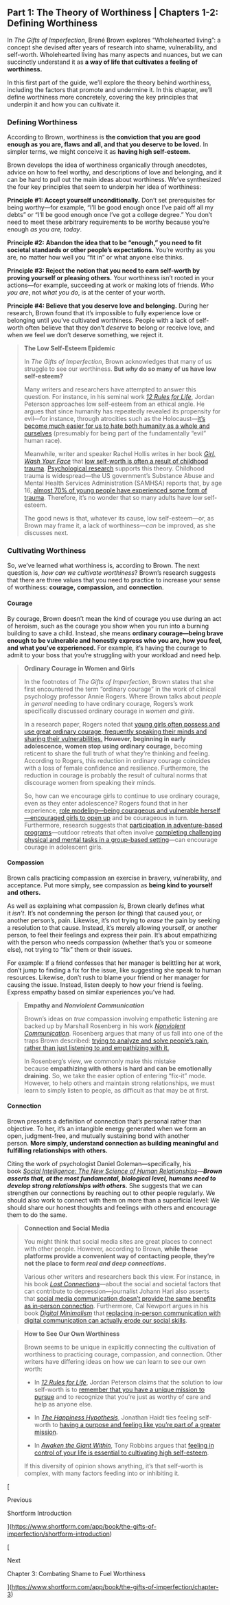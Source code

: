## Part 1: The Theory of Worthiness | Chapters 1-2: Defining Worthiness

In _The Gifts of Imperfection_, Brené Brown explores “Wholehearted living”: a concept she devised after years of research into shame, vulnerability, and self-worth. Wholehearted living has many aspects and nuances, but we can succinctly understand it as **a way of life that cultivates a feeling of worthiness.**

In this first part of the guide, we’ll explore the theory behind worthiness, including the factors that promote and undermine it. In this chapter, we’ll define worthiness more concretely, covering the key principles that underpin it and how you can cultivate it.

### Defining Worthiness

According to Brown, worthiness is **the conviction that you are good enough as you are, flaws and all, and that you deserve to be loved.** In simpler terms, we might conceive it as **having high self-esteem.**

Brown develops the idea of worthiness organically through anecdotes, advice on how to feel worthy, and descriptions of love and belonging, and it can be hard to pull out the main ideas about worthiness. We’ve synthesized the four key principles that seem to underpin her idea of worthiness:

**Principle #1: Accept yourself unconditionally.** Don’t set prerequisites for being worthy—for example, “I’ll be good enough once I’ve paid off all my debts” or “I’ll be good enough once I’ve got a college degree.” You don’t need to meet these arbitrary requirements to be worthy because you’re enough _as you are, today_.

**Principle #2:** **Abandon the idea that to be “enough,” you need to fit societal standards or other people’s expectations.** You’re worthy as you are, no matter how well you “fit in” or what anyone else thinks.

**Principle #3: Reject the notion that you need to earn self-worth by proving yourself or pleasing others.** Your worthiness isn’t rooted in your actions—for example, succeeding at work or making lots of friends. _Who you are_, not _what you do_, is at the center of your worth.

**Principle #4: Believe that you deserve love and belonging.** During her research, Brown found that it’s impossible to fully experience love or belonging until you’ve cultivated worthiness. People with a lack of self-worth often believe that they don’t _deserve_ to belong or receive love, and when we feel we don’t deserve something, we reject it.

> **The Low Self-Esteem Epidemic**
> 
> In _The Gifts of Imperfection_, Brown acknowledges that many of us struggle to see our worthiness. **But _why_ do so many of us have low self-esteem?**
> 
> Many writers and researchers have attempted to answer this question. For instance, in his seminal work _[12 Rules for Life](https://www.shortform.com/app/book/12-rules-for-life)_, Jordan Peterson approaches low self-esteem from an ethical angle. He argues that since humanity has repeatedly revealed its propensity for evil—for instance, through atrocities such as the Holocaust—[it’s become much easier for us to hate both humanity as a whole and ourselves](https://www.shortform.com/app/book/12-rules-for-life/rule-2) (presumably for being part of the fundamentally “evil” human race).
> 
> Meanwhile, writer and speaker Rachel Hollis writes in her book _[Girl, Wash Your Face](https://www.shortform.com/app/book/girl-wash-your-face)_ that [low self-worth is often a result of childhood trauma](https://www.shortform.com/app/book/girl-wash-your-face/lie-3). [Psychological research](https://journals.sagepub.com/doi/abs/10.1177/0020764019894618) supports this theory. Childhood trauma is widespread—the US government’s Substance Abuse and Mental Health Services Administration (SAMHSA) reports that, by age 16, [almost 70% of young people have experienced some form of trauma](https://www.samhsa.gov/child-trauma/understanding-child-trauma). Therefore, it’s no wonder that so many adults have low self-esteem.
> 
> The good news is that, whatever its cause, low self-esteem—or, as Brown may frame it, a lack of worthiness—_can_ be improved, as she discusses next.

### Cultivating Worthiness

So, we’ve learned what worthiness is, according to Brown. The next question is, _how can we cultivate worthiness_? Brown’s research suggests that there are three values that you need to practice to increase your sense of worthiness: **courage,** **compassion,** and **connection**.

#### Courage

By courage, Brown doesn’t mean the kind of courage you use during an act of heroism, such as the courage you show when you run into a burning building to save a child. Instead, she means **ordinary courage—being brave enough to be vulnerable and honestly express who you are, how you feel, and what you’ve experienced.** For example, it’s having the courage to admit to your boss that you’re struggling with your workload and need help.

> **Ordinary Courage in Women and Girls**
> 
> In the footnotes of _The Gifts of Imperfection_, Brown states that she first encountered the term “ordinary courage” in the work of clinical psychology professor Annie Rogers. Where Brown talks about _people in general_ needing to have ordinary courage, Rogers’s work specifically discussed ordinary courage in _women and girls_.
> 
> In a research paper, Rogers noted that [young girls often possess and use great ordinary courage, frequently speaking their minds and sharing their vulnerabilities.](https://meridian.allenpress.com/her/article-abstract/63/3/265/31617/Voice-Play-and-a-Practice-of-Ordinary-Courage-in?redirectedFrom=fulltext) **However, beginning in early adolescence, women stop using ordinary courage,** becoming reticent to share the full truth of what they’re thinking and feeling. According to Rogers, this reduction in ordinary courage coincides with a loss of female confidence and resilience. Furthermore, the reduction in courage is probably the result of cultural norms that discourage women from speaking their minds.
> 
> So, how can we encourage girls to continue to use ordinary courage, even as they enter adolescence? Rogers found that in her experience, [role modeling—being courageous and vulnerable herself—encouraged girls to open up](https://meridian.allenpress.com/her/article-abstract/63/3/265/31617/Voice-Play-and-a-Practice-of-Ordinary-Courage-in?redirectedFrom=fulltext) and be courageous in turn. Furthermore, research suggests that [participation in adventure-based programs](https://www.researchgate.net/publication/325455333_Inspiring_Courage_in_Girls_An_Evaluation_of_Practices_and_Outcomes)—outdoor retreats that often involve [completing challenging physical and mental tasks in a group-based setting](https://www.researchgate.net/publication/51518683_Adventure-based_programming_Exemplary_youth_development_practice)—can encourage courage in adolescent girls.

#### Compassion

Brown calls practicing compassion an exercise in bravery, vulnerability, and acceptance. Put more simply, see compassion as **being kind to yourself and others.**

As well as explaining what compassion _is_, Brown clearly defines what it _isn’t_. It’s not condemning the person (or thing) that caused your, or another person’s, pain. Likewise, it’s not trying to _erase_ the pain by seeking a resolution to that cause. Instead, it’s merely allowing yourself, or another person, to feel their feelings and express their pain. It’s about empathizing with the person who needs compassion (whether that’s you or someone else), not trying to “fix” them or their issues.

For example: If a friend confesses that her manager is belittling her at work, don’t jump to finding a fix for the issue, like suggesting she speak to human resources. Likewise, don’t rush to blame your friend or her manager for causing the issue. Instead, listen deeply to how your friend is feeling. Express empathy based on similar experiences you’ve had.

> **Empathy and _Nonviolent Communication_**
> 
> Brown’s ideas on _true_ compassion involving empathetic listening are backed up by Marshall Rosenberg in his work _[Nonviolent Communication](https://www.shortform.com/app/book/nonviolent-communication)_. Rosenberg argues that many of us fall into one of the traps Brown described: [trying to analyze and solve people’s pain, rather than just listening to and empathizing with it.](https://www.shortform.com/app/book/nonviolent-communication/chapters-7-8)
> 
> In Rosenberg’s view, we commonly make this mistake because **empathizing with others is hard and can be emotionally draining.** So, we take the easier option of entering “fix-it” mode. However, to help others and maintain strong relationships, we must learn to simply listen to people, as difficult as that may be at first.

#### Connection

Brown presents a definition of connection that’s personal rather than objective. To her, it’s an intangible energy generated when we form an open, judgment-free, and mutually sustaining bond with another person. **More simply, understand connection as building meaningful and fulfilling relationships with others.**

Citing the work of psychologist Daniel Goleman—specifically, his book _[Social Intelligence: The New Science of Human Relationships](https://www.penguin.co.uk/books/103/1030254/social-intelligence/9780099464921.html)—**Brown asserts that, at the most fundamental, biological level, humans need to develop strong relationships with others.**_ She suggests that we can strengthen our connections by reaching out to other people regularly. We should also work to connect with them on more than a superficial level: We should share our honest thoughts and feelings with others and encourage them to do the same.

> **Connection and Social Media**
> 
> You might think that social media sites are great places to connect with other people. However, according to Brown, **while these platforms provide a convenient way of contacting people, they’re not the place to form _real and deep connections_.**
> 
> Various other writers and researchers back this view. For instance, in his book _[Lost Connections](https://www.shortform.com/app/book/lost-connections)_—about the social and societal factors that can contribute to depression—journalist Johann Hari also asserts that [social media communication doesn’t provide the same benefits as in-person connection](https://www.shortform.com/app/book/lost-connections/part-2-chapter-3). Furthermore, Cal Newport argues in his book _[Digital Minimalism](https://www.shortform.com/app/book/digital-minimalism)_ that [replacing in-person communication with digital communication can actually erode our social skills](https://www.shortform.com/app/book/digital-minimalism/chapter-5).

> **How to See Our Own Worthiness**
> 
> Brown seems to be unique in explicitly connecting the cultivation of worthiness to practicing courage, compassion, and connection. Other writers have differing ideas on how we can learn to see our own worth:
> 
> - In _[12 Rules for Life](https://www.shortform.com/app/book/12-rules-for-life)_, Jordan Peterson claims that the solution to low self-worth is to [remember that you have a unique mission to pursue](https://www.shortform.com/app/book/12-rules-for-life/rule-2) and to recognize that you’re just as worthy of care and help as anyone else.
>     
> - In _[The Happiness Hypothesis](https://www.shortform.com/app/book/the-happiness-hypothesis)_, Jonathan Haidt ties feeling self-worth to [having a purpose and feeling like you’re part of a greater mission](https://www.shortform.com/app/book/the-happiness-hypothesis/chapter-9).
>     
> - In _[Awaken the Giant Within](https://www.shortform.com/app/book/awaken-the-giant-within)_, Tony Robbins argues that [feeling in control of your life is essential to cultivating high self-esteem](https://www.shortform.com/app/book/awaken-the-giant-within/chapter-13).
>     
> 
> If this diversity of opinion shows anything, it’s that self-worth is complex, with many factors feeding into or inhibiting it.

[

Previous

Shortform Introduction

](https://www.shortform.com/app/book/the-gifts-of-imperfection/shortform-introduction)

[

Next

Chapter 3: Combating Shame to Fuel Worthiness

](https://www.shortform.com/app/book/the-gifts-of-imperfection/chapter-3)